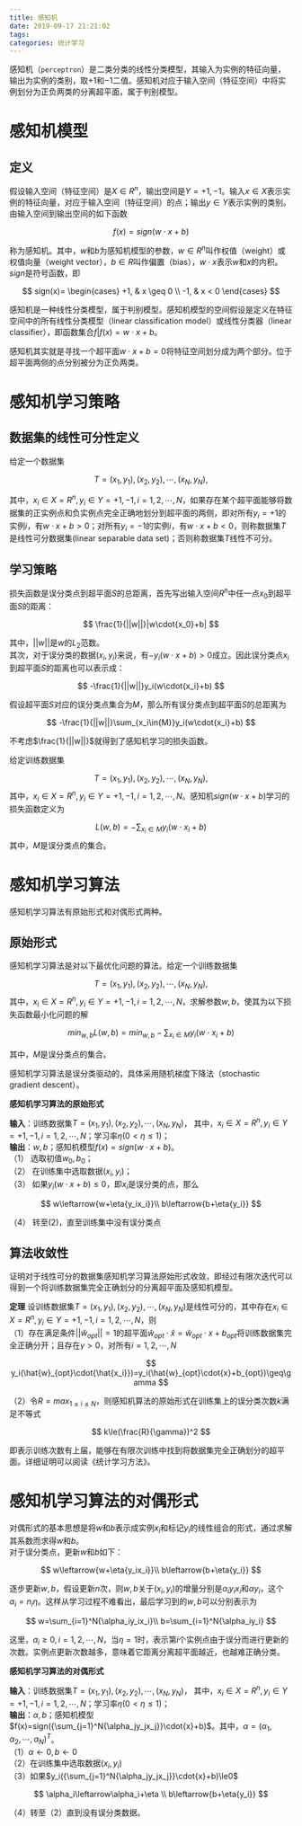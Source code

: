 ```yaml
---
title: 感知机
date: 2019-09-17 21:21:02
tags:
categories: 统计学习
---
```


感知机（`perceptron`）是二类分类的线性分类模型，其输入为实例的特征向量，输出为实例的类别，取$+1$和$-1$二值。感知机对应于输入空间（特征空间）中将实例划分为正负两类的分离超平面，属于判别模型。
<!-- more --> 

# 感知机模型

## 定义
假设输入空间（特征空间）是$X\in{R^n}$，输出空间是$Y={+1,-1}$。输入$x\in{X}$表示实例的特征向量，对应于输入空间（特征空间）的点；输出$y\in{Y}$表示实例的类别。由输入空间到输出空间的如下函数  

$$
f(x)=sign(w\cdot{x}+b)
$$

称为感知机。其中，$w$和$b$为感知机模型的参数，$w\in{R^n}$叫作权值（weight）或权值向量（weight vector），$b\in{R}$叫作偏置（bias），$w\cdot{x}$表示$w$和$x$的内积。$sign$是符号函数，即  

$$
sign(x)= \begin{cases}  
+1, & x \geq 0 \\
-1, & x < 0
\end{cases}
$$

感知机是一种线性分类模型，属于判别模型。感知机模型的空间假设是定义在特征空间中的所有线性分类模型（linear classification model）或线性分类器（linear classifier），即函数集合$f|f(x)=w\cdot{x}+b$。

感知机其实就是寻找一个超平面$w\cdot{x}+b=0$将特征空间划分成为两个部分。位于超平面两侧的点分别被分为正负两类。

# 感知机学习策略

## 数据集的线性可分性定义

给定一个数据集   

$$
T={(x_1,y_1),(x_2,y_2),\cdots,(x_N,y_N)},
$$

其中，$x_i\in{X}=R^n, y_i\in{Y}={+1,-1}, i=1,2,\cdots,N$，如果存在某个超平面能够将数据集的正实例点和负实例点完全正确地划分到超平面的两侧，即对所有$y_i=+1$的实例$i$，有$w\cdot{x}+b>0$；对所有$y_i=-1$的实例$i$，有$w\cdot{x}+b<0$，则称数据集$T$是线性可分数据集(linear separable data set)；否则称数据集$T$线性不可分。

## 学习策略

损失函数是误分类点到超平面$S$的总距离，首先写出输入空间$R^n$中任一点$x_0$到超平面$S$的距离：

$$
\frac{1}{||w||}|w\cdot{x_0}+b|
$$

其中，$||w||$是$w$的$L_2$范数。  
其次，对于误分类的数据$(x_i,y_i)$来说，有$-y_i(w\cdot{x}+b)>0$成立。因此误分类点$x_i$到超平面$S$的距离也可以表示成：

$$
-\frac{1}{||w||}y_i(w\cdot{x_i}+b)
$$

假设超平面$S$对应的误分类点集合为$M$，那么所有误分类点到超平面$S$的总距离为

$$
-\frac{1}{||w||}\sum_{x_i\in{M}}y_i(w\cdot{x_i}+b)
$$

不考虑$\frac{1}{||w||}$就得到了感知机学习的损失函数。  

给定训练数据集

$$
T={(x_1,y_1),(x_2,y_2),\cdots,(x_N,y_N)},
$$
其中，$x_i\in{X}=R^n, y_i\in{Y}={+1,-1}, i=1,2,\cdots,N$。感知机$sign(w\cdot{x}+b)$学习的损失函数定义为

$$
L(w,b)=-\sum_{x_i\in{M}}y_i(w\cdot{x_i}+b)
$$
其中，$M$是误分类点的集合。

# 感知机学习算法

感知机学习算法有原始形式和对偶形式两种。

## 原始形式

感知机学习算法是对以下最优化问题的算法。给定一个训练数据集

$$
T={(x_1,y_1),(x_2,y_2),\cdots,(x_N,y_N)},
$$
其中，$x_i\in{X}=R^n, y_i\in{Y}={+1,-1}, i=1,2,\cdots,N$，求解参数$w,b$，使其为以下损失函数最小化问题的解  

$$
min_{w,b}L(w,b)=min_{w,b}-\sum_{x_i\in{M}}y_i(w\cdot{x_i}+b)
$$

其中，$M$是误分类点的集合。

感知机学习算法是误分类驱动的，具体采用随机梯度下降法（stochastic gradient descent）。

**感知机学习算法的原始形式**

**输入**：训练数据集$T={(x_1,y_1),(x_2,y_2),\cdots,(x_N,y_N)}$，
其中，$x_i\in{X}=R^n, y_i\in{Y}={+1,-1}, i=1,2,\cdots,N$；学习率$\eta(0<\eta\le{1})$；  
**输出**：$w,b$；感知机模型$f(x)=sign(w\cdot{x}+b)$。   
（1） 选取初值$w_0,b_0$；  
（2） 在训练集中选取数据$(x_i,y_i)$；  
（3） 如果$y_i(w\cdot{x}+b)\le{0}$，即$x_i$是误分类的点，那么  

$$
w\leftarrow{w+\eta{y_ix_i}}\\ 
b\leftarrow{b+\eta{y_i}} 
$$

（4） 转至(2)，直至训练集中没有误分类点

## 算法收敛性

证明对于线性可分的数据集感知机学习算法原始形式收敛，即经过有限次迭代可以得到一个将训练数据集完全正确划分的分离超平面及感知机模型。

**定理** 设训练数据集$T={(x_1,y_1),(x_2,y_2),\cdots,(x_N,y_N)}$是线性可分的，其中存在$x_i\in{X}=R^n, y_i\in{Y}={+1,-1}, i=1,2,\cdots,N$，则  
（1）存在满足条件$||\hat{w}_{opt}||=1$的超平面$\hat{w}_{opt}\cdot{\hat{x}}=\hat{w}_{opt}\cdot{x}+b_{opt}$将训练数据集完全正确分开；且存在$\gamma>0$，对所有$i=1,2,\cdots,N$  

$$
y_i(\hat{w}_{opt}\cdot{\hat{x_i}})=y_i(\hat{w}_{opt}\cdot{x}+b_{opt})\geq\gamma
$$

（2）令$R=max_{1\le{i}\le{N}}$，则感知机算法的原始形式在训练集上的误分类次数$k$满足不等式  

$$
k\le(\frac{R}{\gamma})^2
$$

即表示训练次数有上届，能够在有限次训练中找到将数据集完全正确划分的超平面。详细证明可以阅读《统计学习方法》。

# 感知机学习算法的对偶形式

对偶形式的基本思想是将$w$和$b$表示成实例$x_i$和标记$y_i$的线性组合的形式，通过求解其系数而求得$w$和$b$。  
对于误分类点，更新$w$和$b$如下：

$$
w\leftarrow{w+\eta{y_ix_i}}\\ 
b\leftarrow{b+\eta{y_i}} 
$$

逐步更新$w,b$，假设更新$n$次，则$w,b$关于$(x_i,y_i)$的增量分别是$\alpha_iy_ix_i$和$\alpha{y_i}$，这个$\alpha_i=n_i\eta$。这样从学习过程不难看出，最后学习到的$w,b$可以分别表示为

$$
w=\sum_{i=1}^N{\alpha_iy_ix_i}\\
b=\sum_{i=1}^N{\alpha_iy_i}
$$

这里，$a_i\ge0,i=1,2,\cdots,N$，当$\eta=1$时，表示第$i$个实例点由于误分而进行更新的次数。实例点更新次数越多，意味着它距离分离超平面越近，也越难正确分类。

**感知机学习算法的对偶形式**

**输入**：训练数据集$T={(x_1,y_1),(x_2,y_2),\cdots,(x_N,y_N)}$，
其中，$x_i\in{X}=R^n, y_i\in{Y}={+1,-1}, i=1,2,\cdots,N$；学习率$\eta(0<\eta\le{1})$；  
**输出**：$\alpha,b$；感知机模型$f(x)=sign({\sum_{j=1}^N{\alpha_jy_jx_j}}\cdot{x}+b)$。其中，$\alpha=(\alpha_1,\alpha_2,\cdots,\alpha_N)^T$。  
（1）$\alpha\leftarrow0,b\leftarrow0$  
（2）在训练集中选取数据$(x_i,y_i)$  
（3）如果$y_i({\sum_{j=1}^N{\alpha_jy_jx_j}}\cdot{x}+b)\le0$  

$$
\alpha_i\leftarrow\alpha_i+\eta \\
b\leftarrow{b+\eta{y_i}}
$$

（4）转至（2）直到没有误分类数据。



